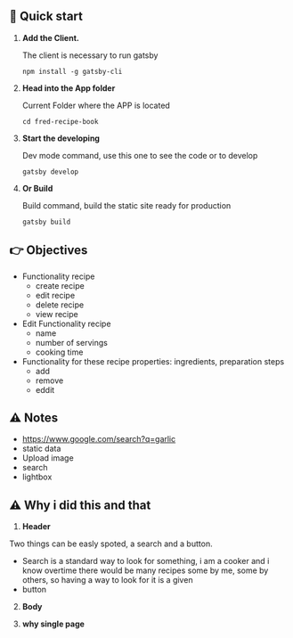 ## 🚀 Quick start

1.  **Add the Client.**

    The client is necessary to run gatsby

    ```npm install -g gatsby-cli```

1.  **Head into the App folder**

    Current Folder where the APP is located

    ```cd fred-recipe-book```

1.  **Start the developing**

    Dev mode command, use this one to see the code or to develop

    ```gatsby develop```

1.  **Or Build**

    Build command, build the static site ready for production

    ```gatsby build```


## :point_right: Objectives

- Functionality recipe
    - create recipe
    - edit recipe
    - delete recipe
    - view recipe
- Edit Functionality recipe
    - name
    - number of servings
    - cooking time
- Functionality for these recipe properties: ingredients, preparation steps
    - add 
    - remove 
    - eddit


## :warning: Notes

- https://www.google.com/search?q=garlic
- static data
- Upload image
- search
- lightbox

## :warning: Why i did this and that

1. **Header**

Two things can be easly spoted, a search and a button.
- Search is a standard way to look for something, i am a cooker and i know overtime there would be many recipes some by me, some by others, so having a way to look for it is a given
- button 

2. **Body**


3. **why single page**